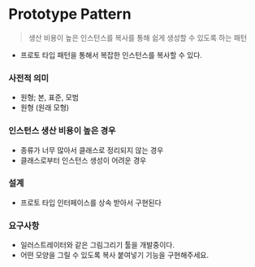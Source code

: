 # Prototype Pattern
> 생산 비용이 높은 인스턴스를 복사를 통해 쉽게 생성할 수 있도록 하는 패턴
- 프로토 타입 패턴을 통해서 복잡한 인스턴스를 복사할 수 있다. 

### 사전적 의미
- 원형; 본, 표준, 모범
- 원형 (원래 모형)

### 인스턴스 생산 비용이 높은 경우
- 종류가 너무 많아서 클래스로 정리되지 않는 경우
- 클래스로부터 인스턴스 생성이 어려운 경우

### 설계
- 프로토 타입 인터페이스를 상속 받아서 구현된다

### 요구사항
- 일러스트레이터와 같은 그림그리기 툴을 개발중이다.
- 어떤 모양을 그릴 수 있도록 복사 붙여넣기 기능을 구현해주세요. 